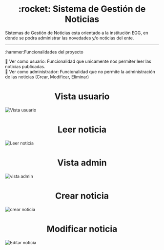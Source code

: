 <h1 align="center">:rocket: Sistema de Gestión de Noticias</h1>
Sistemas de Gestión de Noticias esta orientado a la institución EGG, en donde se podra administrar las novedades y/o noticias del ente.

<hr>
:hammer:Funcionalidades del proyecto <br>

:small_blue_diamond: Ver como usuario: Funcionalidad que unicamente nos permiter leer las noticias publicadas. <br>
:small_blue_diamond: Ver como administrador: Funcionalidad que no permite la administración de las noticias (Crear, Modificar, Eliminar) <br>


<h1 align="center"> Vista usuario </h1>

![Vista usuario](https://user-images.githubusercontent.com/94977362/215283406-98189241-15c0-426e-8b31-3e401d208840.jpg)

<h1 align="center"> Leer noticia </h1>

![Leer noticia](https://user-images.githubusercontent.com/94977362/215283431-a13beaa7-cfce-44bb-9c2a-e32064b84df5.jpg)

<h1 align="center"> Vista admin </h1>

![vista admin](https://user-images.githubusercontent.com/94977362/215283441-65c34320-db4a-4e8a-ae0c-d26ca165d9b9.jpg)

<h1 align="center"> Crear noticia </h1>

![crear noticia](https://user-images.githubusercontent.com/94977362/215283738-862674d9-8562-49cc-aca4-bf09c6392411.jpg)

<h1 align="center"> Modificar noticia </h1>

![Editar noticia](https://user-images.githubusercontent.com/94977362/215283446-3b5b28ee-2e90-4bc2-aa8b-600d9e0f8f84.jpg)


